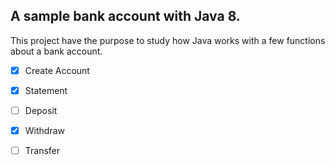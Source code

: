A sample bank account with Java 8.
---
This project have the purpose to study how Java works with a few functions about a bank account.

- [x] Create Account
- [x] Statement
- [ ] Deposit
- [x] Withdraw
- [ ] Transfer



